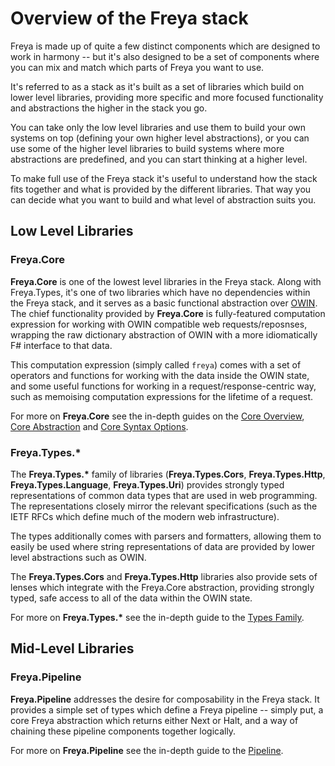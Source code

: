 # Overview of the Freya stack

Freya is made up of quite a few distinct components which are designed to work in harmony -- but it's also designed to be a set of components where you can mix and match which parts of Freya you want to use.

It's referred to as a stack as it's built as a set of libraries which build on lower level libraries, providing more specific and more focused functionality and abstractions the higher in the stack you go.

You can take only the low level libraries and use them to build your own systems on top (defining your own higher level abstractions), or you can use some of the higher level libraries to build systems where more abstractions are predefined, and you can start thinking at a higher level.

To make full use of the Freya stack it's useful to understand how the stack fits together and what is provided by the different libraries. That way you can decide what you want to build and what level of abstraction suits you.

## Low Level Libraries

### Freya.Core

__Freya.Core__ is one of the lowest level libraries in the Freya stack. Along with Freya.Types, it's one of two libraries which have no dependencies within the Freya stack, and it serves as a basic functional abstraction over [OWIN][owin]. The chief functionality provided by __Freya.Core__ is fully-featured computation expression for working with OWIN compatible web requests/reposnses, wrapping the raw dictionary abstraction of OWIN with a more idiomatically F# interface to that data.

This computation expression (simply called `freya`) comes with a set of operators and functions for working with the data inside the OWIN state, and some useful functions for working in a request/response-centric way, such as memoising computation expressions for the lifetime of a request.

For more on __Freya.Core__ see the in-depth guides on the [Core Overview][core-overview], [Core Abstraction][core-abstraction] and [Core Syntax Options][core-syntax].

### Freya.Types.*

The __Freya.Types.*__ family of libraries (__Freya.Types.Cors__, __Freya.Types.Http__, __Freya.Types.Language__, __Freya.Types.Uri__) provides strongly typed representations of common data types that are used in web programming. The representations closely mirror the relevant specifications (such as the IETF RFCs which define much of the modern web infrastructure).

The types additionally comes with parsers and formatters, allowing them to easily be used where string representations of data are provided by lower level abstractions such as OWIN.

The __Freya.Types.Cors__ and __Freya.Types.Http__ libraries also provide sets of lenses which integrate with the Freya.Core abstraction, providing strongly typed, safe access to all of the data within the OWIN state.

For more on __Freya.Types.*__ see the in-depth guide to the [Types Family][types-family].

## Mid-Level Libraries

### Freya.Pipeline

__Freya.Pipeline__ addresses the desire for composability in the Freya stack. It provides a simple set of types which define a Freya pipeline -- simply put, a core Freya abstraction which returns either Next or Halt, and a way of chaining these pipeline components together logically.

For more on __Freya.Pipeline__ see the in-depth guide to the [Pipeline][pipeline].



[OWIN]: http://owin.org

[core-overview]: ./core-overview.md
[core-abstraction]: ./core-understanding-the-abstraction.md
[core-syntax]: ./core-computation-expressions-or-operators.md

[types-family]: ./types-understanding-the-family.md

[pipeline]: ./pipeline-composition.md

